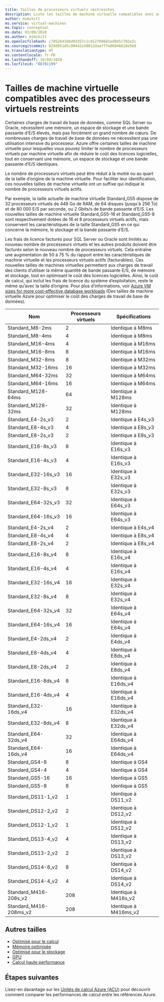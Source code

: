```yaml
---
title: Tailles de processeurs virtuels restreintes
description: Liste les tailles de machine virtuelle compatibles avec un nombre restreint de processeurs virtuels.
author: mimckitt
ms.service: virtual-machines
ms.topic: conceptual
ms.date: 03/09/2018
ms.author: mimckitt
ms.openlocfilehash: c7852bd1b6d93357c1c9127686d1edbb5c702a3c
ms.sourcegitcommit: 829d951d5c90442a38012daaf77e86046018e5b9
ms.translationtype: HT
ms.contentlocale: fr-FR
ms.lasthandoff: 10/09/2020
ms.locfileid: "88701199"
---
```

# <a name="constrained-vcpu-capable-vm-sizes"></a>Tailles de machine virtuelle compatibles avec des processeurs virtuels restreints

Certaines charges de travail de base de données, comme SQL Server ou Oracle, nécessitent une mémoire, un espace de stockage et une bande passante d’E/S élevés, mais pas forcément un grand nombre de cœurs. De nombreuses charges de travail de base de données ne nécessitent pas une utilisation intensive du processeur. Azure offre certaines tailles de machine virtuelle pour lesquelles vous pouvez limiter le nombre de processeurs virtuels par machine virtuelle afin de réduire le coût des licences logicielles, tout en conservant une mémoire, un espace de stockage et une bande passante d’E/S identiques.

Le nombre de processeurs virtuels peut être réduit à la moitié ou au quart de la taille d’origine de la machine virtuelle. Pour faciliter leur identification, ces nouvelles tailles de machine virtuelle ont un suffixe qui indique le nombre de processeurs virtuels actifs.

Par exemple, la taille actuelle de machine virtuelle Standard_GS5 dispose de 32 processeurs virtuels de 448 Go de RAM, de 64 disques (jusqu'à 256 To) et de 80 000 E/S par seconde, ou 2 Gbits/s de bande passante d’E/S. Les nouvelles tailles de machine virtuelle Standard_GS5-16 et Standard_GS5-8 sont respectivement dotées de 16 et 8 processeurs virtuels actifs, mais conservent les caractéristiques de la taille Standard_GS5 en ce qui concerne la mémoire, le stockage et la bande passante d’E/S.

Les frais de licence facturés pour SQL Server ou Oracle sont limités au nouveau nombre de processeurs virtuels et les autres produits doivent être facturés selon le nouveau nombre de processeurs virtuels. Cela entraîne une augmentation de 50 à 75 % du rapport entre les caractéristiques de machine virtuelle et les processeurs virtuels actifs (facturables). Ces nouvelles tailles de machines virtuelles permettent aux charges de travail des clients d’utiliser la même quantité de bande passante E/S, de mémoire et stockage, tout en optimisant le coût des licences logicielles. Ainsi, le coût de calcul, qui inclut les frais de licence du système d’exploitation, reste le même qu’avec la taille d’origine. Pour plus d’informations, voir [Azure VM sizes for more cost-effective database workloads](https://azure.microsoft.com/blog/announcing-new-azure-vm-sizes-for-more-cost-effective-database-workloads/) (Des tailles de machine virtuelle Azure pour optimiser le coût des charges de travail de base de données).


| Nom                | Processeurs virtuels | Spécifications           |
|---------------------|------|-----------------|
| Standard_M8-2ms     | 2    | Identique à M8ms    |
| Standard_M8-4ms     | 4    | Identique à M8ms    |
| Standard_M16-4ms    | 4    | Identique à M16ms   |
| Standard_M16-8ms    | 8    | Identique à M16ms   |
| Standard_M32-8ms    | 8    | Identique à M32ms   |
| Standard_M32-16ms   | 16   | Identique à M32ms   |
| Standard_M64-32ms   | 32   | Identique à M64ms   |
| Standard_M64-16ms   | 16   | Identique à M64ms   |
| Standard_M128-64ms  | 64   | Identique à M128ms  |
| Standard_M128-32ms  | 32   | Identique à M128ms  |
| Standard_E4-2s_v3   | 2    | Identique à E4s_v3  |
| Standard_E8-4s_v3   | 4    | Identique à E8s_v3  |
| Standard_E8-2s_v3   | 2    | Identique à E8s_v3  |
| Standard_E16-8s_v3  | 8    | Identique à E16s_v3 |
| Standard_E16-4s_v3  | 4    | Identique à E16s_v3 |
| Standard_E32-16s_v3 | 16   | Identique à E32s_v3 |
| Standard_E32-8s_v3  | 8    | Identique à E32s_v3 |
| Standard_E64-32s_v3 | 32   | Identique à E64s_v3 |
| Standard_E64-16s_v3 | 16   | Identique à E64s_v3 |
| Standard_E4-2s_v4   | 2    | Identique à E4s_v4  |
| Standard_E8-4s_v4   | 4    | Identique à E8s_v4  |
| Standard_E8-2s_v4   | 2    | Identique à E8s_v4  |
| Standard_E16-8s_v4  | 8    | Identique à E16s_v4 |
| Standard_E16-4s_v4  | 4    | Identique à E16s_v4 |
| Standard_E32-16s_v4 | 16   | Identique à E32s_v4 |
| Standard_E32-8s_v4  | 8    | Identique à E32s_v4 |
| Standard_E64-32s_v4 | 32   | Identique à E64s_v4 |
| Standard_E64-16s_v4 | 16   | Identique à E64s_v4 |
| Standard_E4-2ds_v4  | 2    | Identique à E4ds_v4 |
| Standard_E8-4ds_v4  | 4    | Identique à E8ds_v4 |
| Standard_E8-2ds_v4  | 2    | Identique à E8ds_v4 |
| Standard_E16-8ds_v4 | 8    | Identique à E16ds_v4|
| Standard_E16-4ds_v4 | 4    | Identique à E16ds_v4|
| Standard_E32-16ds_v4| 16   | Identique à E32ds_v4|
| Standard_E32-8ds_v4 | 8    | Identique à E32ds_v4|
| Standard_E64-32ds_v4| 32   | Identique à E64ds_v4|
| Standard_E64-16ds_v4| 16   | Identique à E64ds_v4|
| Standard_GS4-8      | 8    | Identique à GS4     |
| Standard_GS4-4      | 4    | Identique à GS4     |
| Standard_GS5-16     | 16   | Identique à GS5     |
| Standard_GS5-8      | 8    | Identique à GS5     |
| Standard_DS11-1_v2  | 1    | Identique à DS11_v2 |
| Standard_DS12-2_v2  | 2    | Identique à DS12_v2 |
| Standard_DS12-1_v2  | 1    | Identique à DS12_v2 |
| Standard_DS13-4_v2  | 4    | Identique à DS13_v2 |
| Standard_DS13-2_v2  | 2    | Identique à DS13_v2 |
| Standard_DS14-8_v2  | 8    | Identique à DS14_v2 |
| Standard_DS14-4_v2  | 4    | Identique à DS14_v2 |
| Standard_M416-208s_v2 | 208    | Identique à M416s_v2|
| Standard_M416-208ms_v2 | 208    | Identique à M416ms_v2 |

## <a name="other-sizes"></a>Autres tailles
- [Optimisé pour le calcul](./sizes-compute.md)
- [Mémoire optimisée](./sizes-memory.md)
- [Optimisé pour le stockage](./sizes-storage.md)
- [GPU](./sizes-gpu.md)
- [Calcul haute performance](./sizes-hpc.md)

## <a name="next-steps"></a>Étapes suivantes
Lisez-en davantage sur les [Unités de calcul Azure (ACU)](./acu.md) pour découvrir comment comparer les performances de calcul entre les références Azure.
